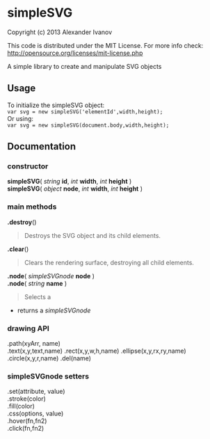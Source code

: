 simpleSVG
=========

Copyright (c) 2013 Alexander Ivanov
 
This code is distributed under the MIT License. For more info check:  
http://opensource.org/licenses/mit-license.php

A simple library to create and manipulate SVG objects

## Usage

To initialize the simpleSVG object:  
`var svg = new simpleSVG('elementId',width,height);`  
Or using:  
`var svg = new simpleSVG(document.body,width,height);`

## Documentation

### constructor

**simpleSVG**( *string* **id**, *int* **width**, *int* **height** )  
**simpleSVG**( *object* **node**, *int* **width**, *int* **height** )  


### main methods

**.destroy**()  
>Destroys the SVG object and its child elements.

**.clear**()  
>Clears the rendering surface, destroying all child elements.

**.node**( *simpleSVGnode* **node** )  
**.node**( *string* **name** )  
>Selects a
* returns a *simpleSVGnode*


### drawing API

.path(xyArr, name)  
.text(x,y,text,name)
.rect(x,y,w,h,name)
.ellipse(x,y,rx,ry,name)
.circle(x,y,r,name)
.del(name)  

### simpleSVGnode setters

.set(attribute, value)  
.stroke(color)  
.fill(color)  
.css(options, value)  
.hover(fn,fn2)  
.click(fn,fn2)  